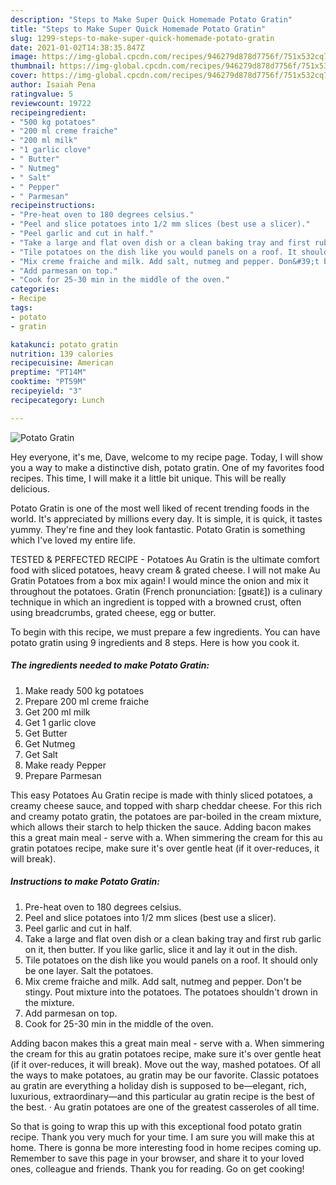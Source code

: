 ```yaml
---
description: "Steps to Make Super Quick Homemade Potato Gratin"
title: "Steps to Make Super Quick Homemade Potato Gratin"
slug: 1299-steps-to-make-super-quick-homemade-potato-gratin
date: 2021-01-02T14:38:35.847Z
image: https://img-global.cpcdn.com/recipes/946279d878d7756f/751x532cq70/potato-gratin-recipe-main-photo.jpg
thumbnail: https://img-global.cpcdn.com/recipes/946279d878d7756f/751x532cq70/potato-gratin-recipe-main-photo.jpg
cover: https://img-global.cpcdn.com/recipes/946279d878d7756f/751x532cq70/potato-gratin-recipe-main-photo.jpg
author: Isaiah Pena
ratingvalue: 5
reviewcount: 19722
recipeingredient:
- "500 kg potatoes"
- "200 ml creme fraiche"
- "200 ml milk"
- "1 garlic clove"
- " Butter"
- " Nutmeg"
- " Salt"
- " Pepper"
- " Parmesan"
recipeinstructions:
- "Pre-heat oven to 180 degrees celsius."
- "Peel and slice potatoes into 1/2 mm slices (best use a slicer)."
- "Peel garlic and cut in half."
- "Take a large and flat oven dish or a clean baking tray and first rub garlic on it, then butter. If you like garlic, slice it and lay it out in the dish."
- "Tile potatoes on the dish like you would panels on a roof. It should only be one layer. Salt the potatoes."
- "Mix creme fraiche and milk. Add salt, nutmeg and pepper. Don&#39;t be stingy. Pout mixture into the potatoes. The potatoes shouldn&#39;t drown in the mixture."
- "Add parmesan on top."
- "Cook for 25-30 min in the middle of the oven."
categories:
- Recipe
tags:
- potato
- gratin

katakunci: potato gratin 
nutrition: 139 calories
recipecuisine: American
preptime: "PT14M"
cooktime: "PT59M"
recipeyield: "3"
recipecategory: Lunch

---
```



![Potato Gratin](https://img-global.cpcdn.com/recipes/946279d878d7756f/751x532cq70/potato-gratin-recipe-main-photo.jpg)

Hey everyone, it's me, Dave, welcome to my recipe page. Today, I will show you a way to make a distinctive dish, potato gratin. One of my favorites food recipes. This time, I will make it a little bit unique. This will be really delicious.

Potato Gratin is one of the most well liked of recent trending foods in the world. It's appreciated by millions every day. It is simple, it is quick, it tastes yummy. They're fine and they look fantastic. Potato Gratin is something which I've loved my entire life.

TESTED &amp; PERFECTED RECIPE - Potatoes Au Gratin is the ultimate comfort food with sliced potatoes, heavy cream &amp; grated cheese. I will not make Au Gratin Potatoes from a box mix again! I would mince the onion and mix it throughout the potatoes. Gratin (French pronunciation: [ɡʁatɛ̃]) is a culinary technique in which an ingredient is topped with a browned crust, often using breadcrumbs, grated cheese, egg or butter.


To begin with this recipe, we must prepare a few ingredients. You can have potato gratin using 9 ingredients and 8 steps. Here is how you cook it.

<!--inarticleads1-->

##### The ingredients needed to make Potato Gratin:

1. Make ready 500 kg potatoes
1. Prepare 200 ml creme fraiche
1. Get 200 ml milk
1. Get 1 garlic clove
1. Get  Butter
1. Get  Nutmeg
1. Get  Salt
1. Make ready  Pepper
1. Prepare  Parmesan


This easy Potatoes Au Gratin recipe is made with thinly sliced potatoes, a creamy cheese sauce, and topped with sharp cheddar cheese. For this rich and creamy potato gratin, the potatoes are par-boiled in the cream mixture, which allows their starch to help thicken the sauce. Adding bacon makes this a great main meal - serve with a. When simmering the cream for this au gratin potatoes recipe, make sure it&#39;s over gentle heat (if it over-reduces, it will break). 

<!--inarticleads2-->

##### Instructions to make Potato Gratin:

1. Pre-heat oven to 180 degrees celsius.
1. Peel and slice potatoes into 1/2 mm slices (best use a slicer).
1. Peel garlic and cut in half.
1. Take a large and flat oven dish or a clean baking tray and first rub garlic on it, then butter. If you like garlic, slice it and lay it out in the dish.
1. Tile potatoes on the dish like you would panels on a roof. It should only be one layer. Salt the potatoes.
1. Mix creme fraiche and milk. Add salt, nutmeg and pepper. Don&#39;t be stingy. Pout mixture into the potatoes. The potatoes shouldn&#39;t drown in the mixture.
1. Add parmesan on top.
1. Cook for 25-30 min in the middle of the oven.


Adding bacon makes this a great main meal - serve with a. When simmering the cream for this au gratin potatoes recipe, make sure it&#39;s over gentle heat (if it over-reduces, it will break). Move out the way, mashed potatoes. Of all the ways to make potatoes, au gratin may be our favorite. Classic potatoes au gratin are everything a holiday dish is supposed to be—elegant, rich, luxurious, extraordinary—and this particular au gratin recipe is the best of the best. · Au gratin potatoes are one of the greatest casseroles of all time. 

So that is going to wrap this up with this exceptional food potato gratin recipe. Thank you very much for your time. I am sure you will make this at home. There is gonna be more interesting food in home recipes coming up. Remember to save this page in your browser, and share it to your loved ones, colleague and friends. Thank you for reading. Go on get cooking!
